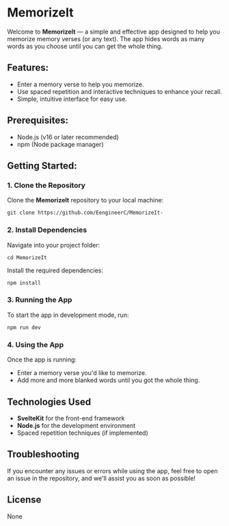 
# MemorizeIt

Welcome to **MemorizeIt** — a simple and effective app designed to help you memorize memory verses (or any text). The app hides words as many words as you choose until you can get the whole thing.

## Features:
- Enter a memory verse to help you memorize.
- Use spaced repetition and interactive techniques to enhance your recall.
- Simple, intuitive interface for easy use.

## Prerequisites:

- Node.js (v16 or later recommended)
- npm (Node package manager)

## Getting Started:

### 1. Clone the Repository

Clone the **MemorizeIt** repository to your local machine:

```
git clone https://github.com/EengineerC/MemorizeIt-
```

### 2. Install Dependencies

Navigate into your project folder:

```
cd MemorizeIt
```

Install the required dependencies:

```
npm install
```

### 3. Running the App

To start the app in development mode, run:

```
npm run dev
```

### 4. Using the App

Once the app is running:

- Enter a memory verse you'd like to memorize.
- Add more and more blanked words until you got the whole thing.

## Technologies Used

- **SvelteKit** for the front-end framework
- **Node.js** for the development environment
- Spaced repetition techniques (if implemented)

## Troubleshooting

If you encounter any issues or errors while using the app, feel free to open an issue in the repository, and we'll assist you as soon as possible!

## License

None


